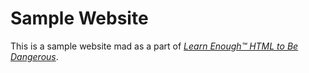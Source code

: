 # Sample Website

This is a sample website mad as a part of [*Learn Enough™ HTML to Be
Dangerous*](https://www.learnenough.com/html-tutorial).